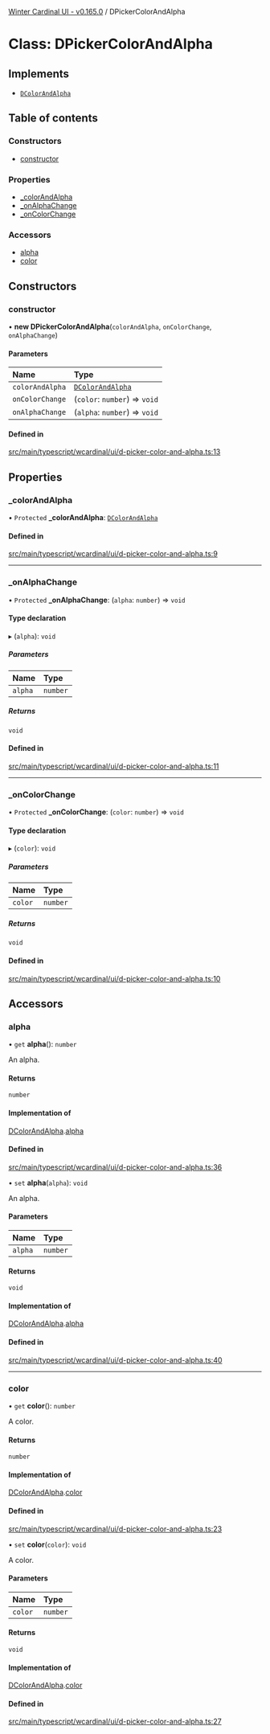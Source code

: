 [Winter Cardinal UI - v0.165.0](../index.md) / DPickerColorAndAlpha

# Class: DPickerColorAndAlpha

## Implements

- [`DColorAndAlpha`](../interfaces/DColorAndAlpha.md)

## Table of contents

### Constructors

- [constructor](DPickerColorAndAlpha.md#constructor)

### Properties

- [\_colorAndAlpha](DPickerColorAndAlpha.md#_colorandalpha)
- [\_onAlphaChange](DPickerColorAndAlpha.md#_onalphachange)
- [\_onColorChange](DPickerColorAndAlpha.md#_oncolorchange)

### Accessors

- [alpha](DPickerColorAndAlpha.md#alpha)
- [color](DPickerColorAndAlpha.md#color)

## Constructors

### constructor

• **new DPickerColorAndAlpha**(`colorAndAlpha`, `onColorChange`, `onAlphaChange`)

#### Parameters

| Name | Type |
| :------ | :------ |
| `colorAndAlpha` | [`DColorAndAlpha`](../interfaces/DColorAndAlpha.md) |
| `onColorChange` | (`color`: `number`) => `void` |
| `onAlphaChange` | (`alpha`: `number`) => `void` |

#### Defined in

[src/main/typescript/wcardinal/ui/d-picker-color-and-alpha.ts:13](https://github.com/winter-cardinal/winter-cardinal-ui/blob/v0.165.0/src/main/typescript/wcardinal/ui/d-picker-color-and-alpha.ts#L13)

## Properties

### \_colorAndAlpha

• `Protected` **\_colorAndAlpha**: [`DColorAndAlpha`](../interfaces/DColorAndAlpha.md)

#### Defined in

[src/main/typescript/wcardinal/ui/d-picker-color-and-alpha.ts:9](https://github.com/winter-cardinal/winter-cardinal-ui/blob/v0.165.0/src/main/typescript/wcardinal/ui/d-picker-color-and-alpha.ts#L9)

___

### \_onAlphaChange

• `Protected` **\_onAlphaChange**: (`alpha`: `number`) => `void`

#### Type declaration

▸ (`alpha`): `void`

##### Parameters

| Name | Type |
| :------ | :------ |
| `alpha` | `number` |

##### Returns

`void`

#### Defined in

[src/main/typescript/wcardinal/ui/d-picker-color-and-alpha.ts:11](https://github.com/winter-cardinal/winter-cardinal-ui/blob/v0.165.0/src/main/typescript/wcardinal/ui/d-picker-color-and-alpha.ts#L11)

___

### \_onColorChange

• `Protected` **\_onColorChange**: (`color`: `number`) => `void`

#### Type declaration

▸ (`color`): `void`

##### Parameters

| Name | Type |
| :------ | :------ |
| `color` | `number` |

##### Returns

`void`

#### Defined in

[src/main/typescript/wcardinal/ui/d-picker-color-and-alpha.ts:10](https://github.com/winter-cardinal/winter-cardinal-ui/blob/v0.165.0/src/main/typescript/wcardinal/ui/d-picker-color-and-alpha.ts#L10)

## Accessors

### alpha

• `get` **alpha**(): `number`

An alpha.

#### Returns

`number`

#### Implementation of

[DColorAndAlpha](../interfaces/DColorAndAlpha.md).[alpha](../interfaces/DColorAndAlpha.md#alpha)

#### Defined in

[src/main/typescript/wcardinal/ui/d-picker-color-and-alpha.ts:36](https://github.com/winter-cardinal/winter-cardinal-ui/blob/v0.165.0/src/main/typescript/wcardinal/ui/d-picker-color-and-alpha.ts#L36)

• `set` **alpha**(`alpha`): `void`

An alpha.

#### Parameters

| Name | Type |
| :------ | :------ |
| `alpha` | `number` |

#### Returns

`void`

#### Implementation of

[DColorAndAlpha](../interfaces/DColorAndAlpha.md).[alpha](../interfaces/DColorAndAlpha.md#alpha)

#### Defined in

[src/main/typescript/wcardinal/ui/d-picker-color-and-alpha.ts:40](https://github.com/winter-cardinal/winter-cardinal-ui/blob/v0.165.0/src/main/typescript/wcardinal/ui/d-picker-color-and-alpha.ts#L40)

___

### color

• `get` **color**(): `number`

A color.

#### Returns

`number`

#### Implementation of

[DColorAndAlpha](../interfaces/DColorAndAlpha.md).[color](../interfaces/DColorAndAlpha.md#color)

#### Defined in

[src/main/typescript/wcardinal/ui/d-picker-color-and-alpha.ts:23](https://github.com/winter-cardinal/winter-cardinal-ui/blob/v0.165.0/src/main/typescript/wcardinal/ui/d-picker-color-and-alpha.ts#L23)

• `set` **color**(`color`): `void`

A color.

#### Parameters

| Name | Type |
| :------ | :------ |
| `color` | `number` |

#### Returns

`void`

#### Implementation of

[DColorAndAlpha](../interfaces/DColorAndAlpha.md).[color](../interfaces/DColorAndAlpha.md#color)

#### Defined in

[src/main/typescript/wcardinal/ui/d-picker-color-and-alpha.ts:27](https://github.com/winter-cardinal/winter-cardinal-ui/blob/v0.165.0/src/main/typescript/wcardinal/ui/d-picker-color-and-alpha.ts#L27)
